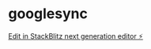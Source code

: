 # googlesync

[Edit in StackBlitz next generation editor ⚡️](https://stackblitz.com/~/github.com/olexandro1/googlesync)